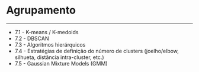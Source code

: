 # Agrupamento
---
* 7.1 - K-means / K-medoids
* 7.2 - DBSCAN
* 7.3 - Algoritmos hierárquicos
* 7.4 - Estratégias de definição do número de clusters (joelho/elbow, silhueta, distância intra-cluster, etc.)
* 7.5 - Gaussian Mixture Models (GMM)
